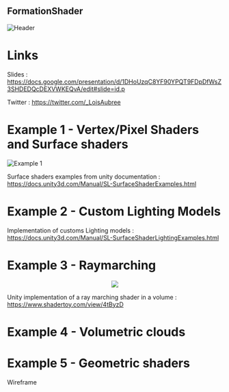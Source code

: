## FormationShader
![Header](https://github.com/CodingDuff/FormationShader/blob/master/Captures/Header.png)

# Links

Slides : https://docs.google.com/presentation/d/1DHoUzqC8YF90YPQT9FDpDfWsZ3SHDEDQcDEXVWKEQvA/edit#slide=id.p

Twitter : https://twitter.com/_LoisAubree

# Example 1 - Vertex/Pixel Shaders and Surface shaders
![Example 1](https://github.com/CodingDuff/FormationShader/blob/master/Captures/Example%201.png)

Surface shaders examples from unity documentation : https://docs.unity3d.com/Manual/SL-SurfaceShaderExamples.html

# Example 2 - Custom Lighting Models

Implementation of customs Lighting models : https://docs.unity3d.com/Manual/SL-SurfaceShaderLightingExamples.html

# Example 3 - Raymarching

<p align="center">
<img src="http://g.recordit.co/JuTAx4RlIH.gif"></img>
</p>

Unity implementation of a ray marching shader in a volume : https://www.shadertoy.com/view/4tByzD

# Example 4 - Volumetric clouds

# Example 5 - Geometric shaders

Wireframe

